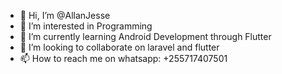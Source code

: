 - 👋 Hi, I’m @AllanJesse
- 👀 I’m interested in Programming
- 🌱 I’m currently learning Android Development through Flutter
- 💞️ I’m looking to collaborate on laravel and flutter
- 📫 How to reach me on whatsapp: +255717407501

<!---
AllanJesse/AllanJesse is a ✨ special ✨ repository because its `README.md` (this file) appears on your GitHub profile.
You can click the Preview link to take a look at your changes.
--->
